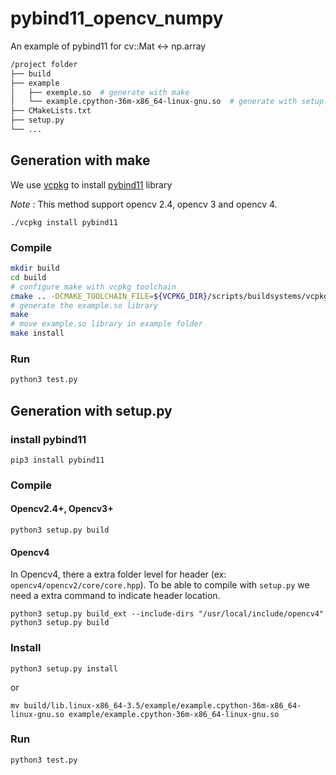 # pybind11_opencv_numpy

An example of pybind11 for cv::Mat <-> np.array

```bash
/project folder
├── build
├── example
│   ├── exemple.so  # generate with make
│   └── example.cpython-36m-x86_64-linux-gnu.so  # generate with setup.py
├── CMakeLists.txt
├── setup.py
└── ...
```

## Generation with make

We use [vcpkg](https://github.com/Microsoft/vcpkg) to install [pybind11](https://github.com/pybind/pybind11) library

*Note* : This method support opencv 2.4, opencv 3 and opencv 4.

```
./vcpkg install pybind11
```

### Compile

```bash
mkdir build
cd build
# configure make with vcpkg toolchain
cmake .. -DCMAKE_TOOLCHAIN_FILE=${VCPKG_DIR}/scripts/buildsystems/vcpkg.cmake
# generate the example.so library
make
# move example.so library in example folder
make install
```

### Run
```bash
python3 test.py
```

## Generation with setup.py


### install pybind11

```
pip3 install pybind11
```

### Compile

#### Opencv2.4+, Opencv3+

```
python3 setup.py build
```

#### Opencv4

In Opencv4, there a extra folder level for header (ex: `opencv4/opencv2/core/core.hpp`). To be able to compile with `setup.py` we need a extra command to indicate header location.

```
python3 setup.py build_ext --include-dirs "/usr/local/include/opencv4"
python3 setup.py build
```

### Install

```
python3 setup.py install
```

or

```
mv build/lib.linux-x86_64-3.5/example/example.cpython-36m-x86_64-linux-gnu.so example/example.cpython-36m-x86_64-linux-gnu.so
```

### Run

```
python3 test.py
```
